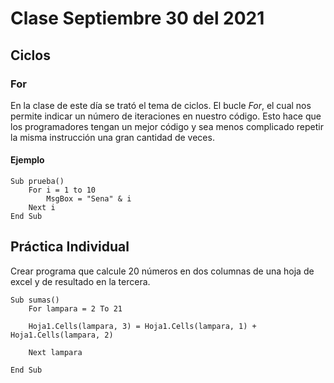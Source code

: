 # Clase Septiembre 30 del 2021

## Ciclos 

###  For

En la clase de este día se trató el tema de ciclos. El bucle _For_, el cual nos permite indicar un número de iteraciones en nuestro código. Esto hace que los programadores tengan un mejor código y sea menos complicado repetir la misma instrucción una gran cantidad de veces. 


#### Ejemplo

```
Sub prueba()
    For i = 1 to 10
        MsgBox = "Sena" & i
    Next i
End Sub
```

## Práctica Individual

Crear programa que calcule 20 números en dos columnas de una hoja de excel y de resultado en la tercera. 

```
Sub sumas()
    For lampara = 2 To 21
    
    Hoja1.Cells(lampara, 3) = Hoja1.Cells(lampara, 1) + Hoja1.Cells(lampara, 2)
    
    Next lampara

End Sub
```